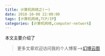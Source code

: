 ```yaml
---
title: 计算机网络之(一)
date: 2018-10-08 22:00:00
tags: [计算机网络,TCP/IP]
categories: [计算机网络,computer-network]
---
```


本文主要介绍了

<!--more-->

> 更多文章欢迎访问我的个人博客-->[幻境云图](https://www.lixueduan.com/)


